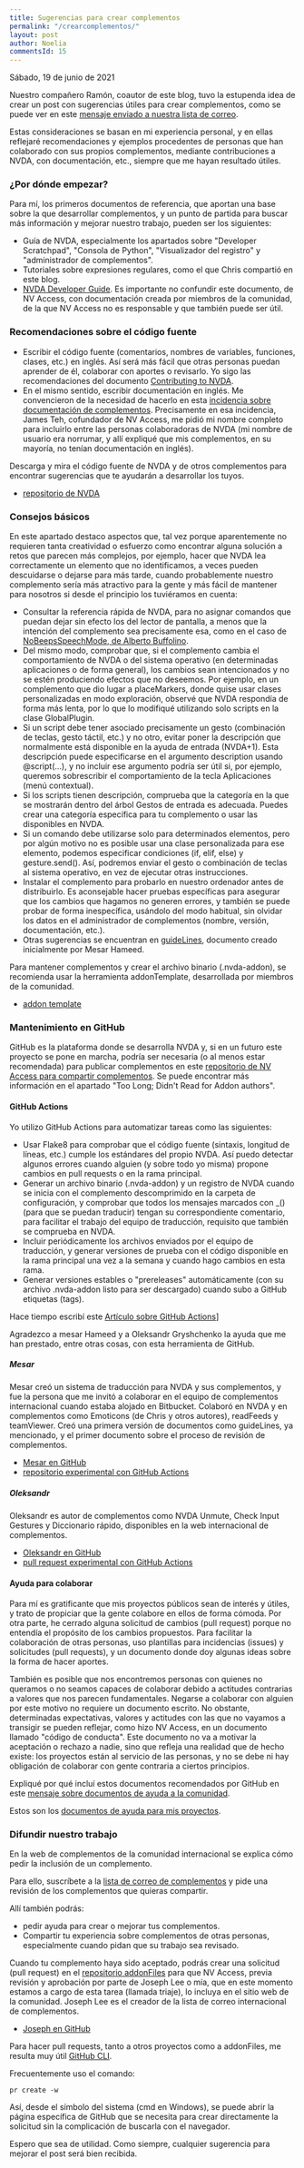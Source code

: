 ```yaml
---
title: Sugerencias para crear complementos
permalink: "/crearcomplementos/"
layout: post
author: Noelia
commentsId: 15
---
```


<footer>Sábado, 19 de junio de 2021</footer>

Nuestro compañero Ramón, coautor de este blog, tuvo la estupenda idea de crear un post con sugerencias útiles para crear complementos, como se puede ver en este [mensaje enviado a nuestra lista de correo](https://nvdaes.groups.io/g/lista/message/2161).

Estas consideraciones se basan en mi experiencia personal, y en ellas reflejaré recomendaciones y ejemplos procedentes de personas que han colaborado con sus propios complementos, mediante contribuciones a NVDA, con documentación, etc., siempre que me hayan resultado útiles.

### ¿Por dónde empezar? ###

Para mí, los primeros documentos de referencia, que aportan una base sobre la que desarrollar complementos, y un punto de partida para buscar más información y mejorar nuestro trabajo, pueden ser los siguientes:
- Guía de NVDA, especialmente los apartados sobre "Developer Scratchpad", "Consola de Python", "Visualizador del registro" y "administrador de complementos".
- Tutoriales sobre expresiones regulares, como el que Chris compartió en este blog.
- [NVDA Developer Guide](https://www.nvaccess.org/files/nvda/documentation/developerGuide.html). Es importante no confundir este documento, de NV Access, con documentación creada por miembros de la comunidad, de la que NV Access no es responsable y que también puede ser útil.

### Recomendaciones sobre el código fuente ###

- Escribir el código fuente (comentarios, nombres de variables, funciones, clases, etc.) en inglés. Así será más fácil que otras personas puedan aprender de él, colaborar con aportes o revisarlo. Yo sigo las recomendaciones del documento [Contributing to NVDA](https://github.com/nvaccess/nvda/wiki/Contributing).
- En el mismo sentido, escribir documentación en inglés. Me convencieron de la necesidad de hacerlo en esta [incidencia sobre documentación de complementos](https://github.com/nvaccess/nvda/issues/2694). Precisamente en esa incidencia, James Teh, cofundador de NV Access, me pidió mi nombre completo para incluirlo entre las personas colaboradoras de NVDA (mi nombre de usuario era norrumar, y allí expliqué que mis complementos, en su mayoría, no tenían documentación en inglés).

Descarga y mira el código fuente de NVDA y de otros complementos para encontrar sugerencias que te ayudarán a desarrollar los tuyos.

- [repositorio de NVDA](https://github.com/nvaccess/nvda)

### Consejos básicos ###

En este apartado destaco aspectos que, tal vez porque aparentemente no requieren tanta creatividad o esfuerzo como encontrar alguna solución a retos que parecen más complejos, por ejemplo, hacer que NVDA lea correctamente un elemento que no identificamos, a veces pueden descuidarse o dejarse para más tarde, cuando probablemente nuestro complemento sería más atractivo para la gente y más fácil de mantener para nosotros si desde el principio los tuviéramos en cuenta:

- Consultar la referencia rápida de NVDA, para no asignar comandos que puedan dejar sin efecto los del lector de pantalla, a menos que la intención del complemento sea precisamente esa, como en el caso de [NoBeepsSpeechMode, de Alberto Buffolino](https://github.com/abuffEr/nobeepsspeechmode).
- Del mismo modo, comprobar que, si el complemento cambia el comportamiento de NVDA o del sistema operativo (en determinadas aplicaciones o de forma general), los cambios sean intencionados y no se estén produciendo efectos que no deseemos. Por ejemplo, en un complemento que dio lugar a placeMarkers, donde quise usar clases personalizadas en modo exploración, observé que NVDA respondía de forma más lenta, por lo que lo modifiqué utilizando solo scripts en la clase GlobalPlugin.
- Si un script debe tener asociado precisamente un gesto (combinación de teclas, gesto táctil, etc.) y no otro, evitar poner la descripción que normalmente está disponible en la ayuda de entrada (NVDA+1). Esta descripción puede especificarse en el argumento description usando @script(...), y no incluir ese argumento podría ser útil si, por ejemplo, queremos sobrescribir el comportamiento de la tecla Aplicaciones (menú contextual).
- Si los scripts tienen descripción, comprueba que la categoría en la que se mostrarán dentro del árbol Gestos de entrada es adecuada. Puedes crear una categoría específica para tu complemento o usar las disponibles en NVDA.
- Si un comando debe utilizarse solo para determinados elementos, pero por algún motivo no es posible usar una clase personalizada para ese elemento, podemos especificar condiciones (if, elif, else) y gesture.send(). Así, podremos enviar el gesto o combinación de teclas al sistema operativo, en vez de ejecutar otras instrucciones.
- Instalar el complemento para probarlo en nuestro ordenador antes de distribuirlo. Es aconsejable hacer pruebas específicas para asegurar que los cambios que hagamos no generen errores, y también se puede probar de forma inespecífica, usándolo del modo habitual, sin olvidar los datos en el administrador de complementos (nombre, versión, documentación, etc.).
- Otras sugerencias se encuentran en [guideLines](https://github.com/nvdaaddons/nvdaaddons.github.io/wiki/guideLines), documento creado inicialmente por Mesar Hameed.

Para mantener complementos y crear el archivo binario (.nvda-addon), se recomienda usar la herramienta addonTemplate, desarrollada por miembros de la comunidad.

- [addon template](https://github.com/nvdaaddons/addonTemplate)

### Mantenimiento en GitHub ##
 
GitHub es la plataforma donde se desarrolla NVDA y, si en un futuro este proyecto se pone en marcha, podría ser necesaria (o al menos estar recomendada) para publicar complementos en este [repositorio de NV Access para compartir complementos](https://github.com/nvaccess/addon-store-submission). Se puede encontrar más información en el apartado "Too Long; Didn't Read for Addon authors".
 
#### GitHub Actions 
 
Yo utilizo GitHub Actions para automatizar tareas como las siguientes:
 
- Usar Flake8 para comprobar que el código fuente (sintaxis, longitud de líneas, etc.) cumple los estándares del propio NVDA. Así puedo detectar algunos errores cuando alguien (y sobre todo yo misma) propone cambios en pull requests o en la rama principal.
- Generar un archivo binario (.nvda-addon) y un registro de NVDA cuando se inicia con el complemento descomprimido en la carpeta de configuración, y comprobar que todos los mensajes marcados con _() (para que se puedan traducir) tengan su correspondiente comentario, para facilitar el trabajo del equipo de traducción, requisito que también se comprueba en NVDA.
- Incluir periódicamente los archivos enviados por el equipo de traducción, y generar versiones de prueba con el código disponible en la rama principal una vez a la semana y cuando hago cambios en esta rama.
- Generar versiones estables o "prereleases" automáticamente (con su archivo .nvda-addon listo para ser descargado) cuando subo a GitHub etiquetas (tags).
 
Hace tiempo escribí este [Artículo sobre GitHub Actions](https://github.com/nvdaaddons/nvdaaddons.github.io/wiki/GitHubActions)] 

Agradezco a mesar Hameed y a Oleksandr Gryshchenko la ayuda que me han prestado, entre otras cosas, con esta herramienta de GitHub.
 
##### Mesar
 
Mesar creó un sistema de traducción para NVDA y sus complementos, y fue la persona que me invitó a colaborar en el equipo de complementos internacional cuando estaba alojado en Bitbucket. Colaboró en NVDA y en complementos como Emoticons (de Chris y otros autores), readFeeds y teamViewer. Creó una primera versión de documentos como guideLines, ya mencionado, y el primer documento sobre el proceso de revisión de complementos.
 
- [Mesar en GitHub](https://github.com/mhameed)
- [repositorio experimental con GitHub Actions](https://github.com/nvdaaddons/l10ntest/)
 
##### Oleksandr
 
Oleksandr es autor de complementos como NVDA Unmute, Check Input Gestures y Diccionario rápido, disponibles en la web internacional de complementos.
 
- [Oleksandr en GitHub](https://github.com/grisov)
- [pull request experimental con GitHub Actions](https://github.com/nvdaes/placemarkers/pull/26)
 
#### Ayuda para colaborar

Para mí es gratificante que mis proyectos públicos sean de interés y útiles, y trato de propiciar que la gente colabore en ellos de forma cómoda. Por otra parte, he cerrado alguna solicitud de cambios (pull request) porque no entendía el propósito de los cambios propuestos. Para facilitar la colaboración de otras personas, uso plantillas para incidencias (issues) y solicitudes (pull requests), y un documento donde doy algunas ideas sobre la forma de hacer aportes.

También es posible que nos encontremos personas con quienes no queramos o no seamos capaces de colaborar debido a actitudes contrarias a valores que nos parecen fundamentales. Negarse a colaborar con alguien por este motivo no requiere un documento escrito. No obstante, determinadas expectativas, valores y actitudes con las que no vayamos a transigir se pueden reflejar, como hizo NV Access, en un documento llamado "código de conducta". Este documento no va a motivar la aceptación o rechazo a nadie, sino que refleja una realidad que de hecho existe: los proyectos están al servicio de las personas, y no se debe ni hay obligación de colaborar con gente contraria a ciertos principios.

Expliqué por qué incluí estos documentos recomendados por GitHub en este [mensaje sobre documentos de ayuda a la comunidad](https://nvdaes.groups.io/g/lista/message/1747).

Estos son los [documentos de ayuda para mis proyectos](https://github.com/nvdaes/.github).

### Difundir nuestro trabajo

En la web de complementos de la comunidad internacional se explica cómo pedir la inclusión de un complemento.

Para ello, suscríbete a la [lista de correo de complementos](https://nvda-addons.groups.io/g/nvda-addons) y pide una revisión de los complementos que quieras compartir.

Allí también podrás:

- pedir ayuda para crear o mejorar tus complementos.
- Compartir tu experiencia sobre complementos de otras personas, especialmente cuando pidan que su trabajo sea revisado.

Cuando tu complemento haya sido aceptado, podrás crear una solicitud (pull request) en el [repositorio addonFiles](https://github.com/nvaccess/addonFiles) para que NV Access, previa revisión y aprobación por parte de Joseph Lee o mía, que en este momento estamos a cargo de esta tarea (llamada triaje), lo incluya en el sitio web de la comunidad.
Joseph Lee es el creador de la lista de correo internacional de complementos.

- [Joseph en GitHub](https://github.com/josephsl)

Para hacer pull requests, tanto a otros proyectos como a addonFiles, me resulta muy útil [GitHub CLI](https://github.com/cli/cli).

Frecuentemente uso el comando:

```
pr create -w
```

Así, desde el símbolo del sistema (cmd en Windows), se puede abrir la página específica de GitHub que se necesita para crear directamente la solicitud sin la complicación de buscarla con el navegador.

Espero que sea de utilidad. Como siempre, cualquier sugerencia para mejorar el post será bien recibida.
